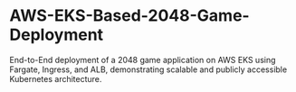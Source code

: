 # AWS-EKS-Based-2048-Game-Deployment
End-to-End deployment of a 2048 game application on AWS EKS using Fargate, Ingress, and ALB, demonstrating scalable and publicly accessible Kubernetes architecture.

